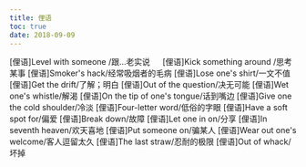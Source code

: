 ```yaml
---
title: 俚语
toc: true
date: 2018-09-09
---
```


[俚语]Level with someone /跟…老实说 　
[俚语]Kick something around /思考某事
[俚语]Smoker's hack/经常吸烟者的毛病
[俚语]Lose one's shirt/一文不值
[俚语]Get the drift/了解；明白
[俚语]Out of the question/决无可能
[俚语]Wet one's whistle/解渴
[俚语]On the tip of one's tongue/话到嘴边
[俚语]Give one the cold shoulder/冷淡
[俚语]Four-letter word/低俗的字眼
[俚语]Have a soft spot for/偏爱
[俚语]Break down/故障
[俚语]Let one in on/分享
[俚语]In seventh heaven/欢天喜地
[俚语]Put someone on/骗某人
[俚语]Wear out one's welcome/客人逗留太久
[俚语]The last straw/忍耐的极限
[俚语]Out of whack/坏掉
